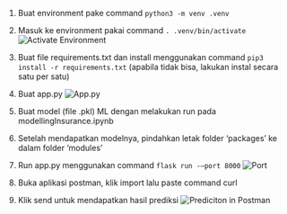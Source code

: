 1. Buat environment pake command `python3 -m venv .venv`
2. Masuk ke environment pakai command `. .venv/bin/activate`
![Activate Environment](Health-Insurance-Prediction/pics-of-docs/activate_env.png)

3. Buat file requirements.txt dan install menggunakan command `pip3 install -r requirements.txt` (apabila tidak bisa, lakukan instal secara satu per satu)
4. Buat app.py
![App.py](Health-Insurance-Prediction/pics-of-docs/app.png)

5. Buat model (file .pkl) ML dengan melakukan run pada modellingInsurance.ipynb
6. Setelah mendapatkan modelnya, pindahkan letak folder ‘packages’ ke dalam folder ‘modules’
7. Run app.py menggunakan command `flask run -–port 8000`
![Port](Health-Insurance-Prediction/pics-of-docs/run-port.png)

8. Buka aplikasi postman, klik import lalu paste command curl
9. Klik send untuk mendapatkan hasil prediksi
![Prediciton in Postman](Health-Insurance-Prediction/pics-of-docs/prediction-in-postman.png)
